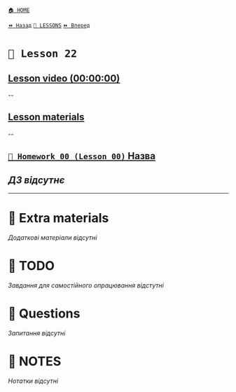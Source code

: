 [`🏠 HOME`](../../../README.md)  

[`⏪ Назад`](../21/README.md)  [`📗 LESSONS`](../../README.md)  [`⏩ Вперед`](../23/README.md)  

# `📗 Lesson 22`

## [Lesson video (00:00:00)]()

--

## [Lesson materials]()

--

## [`📕 Homework 00 (Lesson 00)` Назва]()  
*ДЗ відсутнє*
--

---

# 📘 Extra materials

*Додаткові матеріали відсутні*

# 📘 TODO
*Завдання для самостійного опрацювання відстутні*

# 📘 Questions
*Запитання відсутні*

# 📘 NOTES
*Нотатки відсутні*
